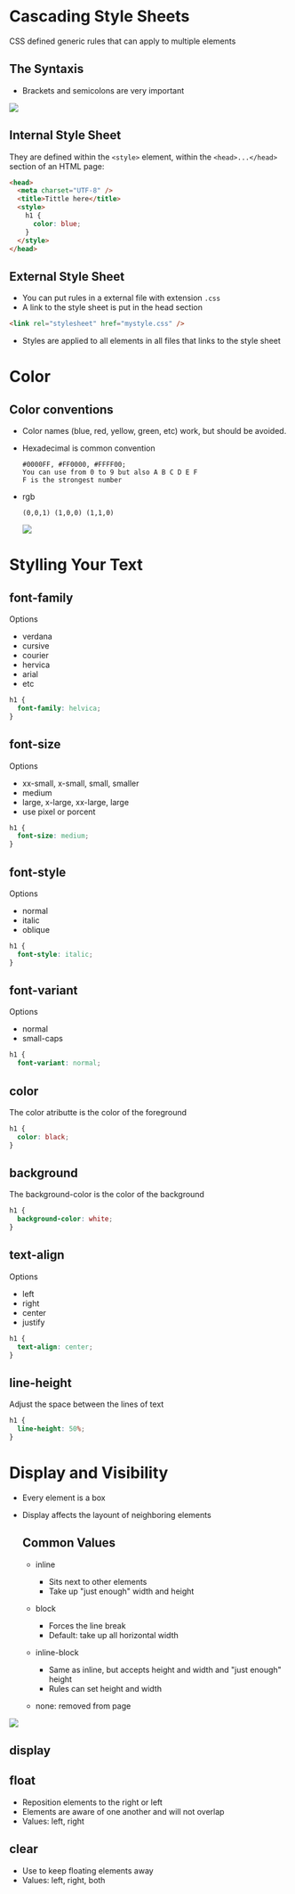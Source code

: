 # Cascading Style Sheets

CSS defined generic rules that can apply to multiple elements

## The Syntaxis

- Brackets and semicolons are very important

![](https://cdn.devdojo.com/guides/css/css-syntax-1469106898.png)

## Internal Style Sheet

They are defined within the `<style>` element, within the `<head>...</head>` section of an HTML page:

```html
<head>
  <meta charset="UTF-8" />
  <title>Tittle here</title>
  <style>
    h1 {
      color: blue;
    }
  </style>
</head>
```

## External Style Sheet

- You can put rules in a external file with extension `.css`
- A link to the style sheet is put in the head section

```html
<link rel="stylesheet" href="mystyle.css" />
```

- Styles are applied to all elements in all files that links to the style sheet

# Color

## Color conventions

- Color names (blue, red, yellow, green, etc) work, but should be avoided.
- Hexadecimal is common convention

  ```
  #0000FF, #FF0000, #FFFF00;
  You can use from 0 to 9 but also A B C D E F
  F is the strongest number
  ```

- rgb
  ```
  (0,0,1) (1,0,0) (1,1,0)
  ```
  ![](https://freebiesui.com/wp-content/uploads/2017/03/sketch-gradients-color-palette-modern-ui-resource.jpg)

# Stylling Your Text

## font-family

Options

- verdana
- cursive
- courier
- hervica
- arial
- etc

```css
h1 {
  font-family: helvica;
}
```

## font-size

Options

- xx-small, x-small, small, smaller
- medium
- large, x-large, xx-large, large
- use pixel or porcent

```css
h1 {
  font-size: medium;
}
```

## font-style

Options

- normal
- italic
- oblique

```css
h1 {
  font-style: italic;
}
```

## font-variant

Options

- normal
- small-caps

```css
h1 {
  font-variant: normal;

```

## color

The color atributte is the color of the foreground

```css
h1 {
  color: black;
}
```

## background

The background-color is the color of the background

```css
h1 {
  background-color: white;
}
```

## text-align

Options

- left
- right
- center
- justify

```css
h1 {
  text-align: center;
}
```

## line-height

Adjust the space between the lines of text

```css
h1 {
  line-height: 50%;
}
```

# Display and Visibility

- Every element is a box
- Display affects the layount of neighboring elements

  ## Common Values

  - inline

    - Sits next to other elements
    - Take up "just enough" width and height

  - block

    - Forces the line break
    - Default: take up all horizontal width

  - inline-block

    - Same as inline, but accepts height and width and "just enough" height
    - Rules can set height and width

  - none: removed from page

![](https://blog.4psa.com/wp-content/uploads/block-inline1.png)

## display

## float

- Reposition elements to the right or left
- Elements are aware of one another and will not overlap
- Values: left, right

## clear

- Use to keep floating elements away
- Values: left, right, both
